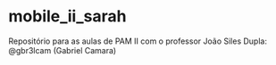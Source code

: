 # mobile_ii_sarah
Repositório para as aulas de PAM II com o professor João Siles
Dupla: @gbr3lcam (Gabriel Camara)
